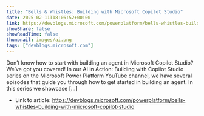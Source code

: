 ```yaml
---
title: "Bells & Whistles: Building with Microsoft Copilot Studio"
date: 2025-02-11T18:06:52+00:00
link: https://devblogs.microsoft.com/powerplatform/bells-whistles-building-with-microsoft-copilot-studio
showShare: false
showReadTime: false
thumbnail: images/ai.png
tags: ["devblogs.microsoft.com"]
---
```

Don’t know how to start with building an agent in Microsoft Copilot Studio? We’ve got you covered! In our AI in Action: Building with Copilot Studio series on the Microsoft Power Platform YouTube channel, we have several episodes that guide you through how to get started in building an agent. In this series we showcase […]

- Link to article: https://devblogs.microsoft.com/powerplatform/bells-whistles-building-with-microsoft-copilot-studio